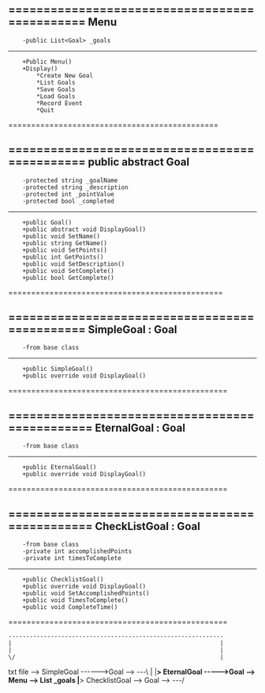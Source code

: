 ==============================================
        Menu
-------------------------------------------------
        -public List<Goal> _goals 
--------------------------------------------------
        +Public Menu()
        +Display()
            *Create New Goal
            *List Goals
            *Save Goals
            *Load Goals
            *Record Event
            *Quit
==============================================

==============================================
        public abstract Goal
-------------------------------------------------
        -protected string _goalName
        -protected string _description
        -protected int _pointValue
        -protected bool _completed
--------------------------------------------------
        +public Goal()
        +public abstract void DisplayGoal()
        +public void SetName()
        +public string GetName()
        +public void SetPoints()
        +public int GetPoints()
        +public void SetDescription()
        +public void SetComplete()
        +public bool GetComplete()
===============================================
            
==============================================
        SimpleGoal : Goal
--------------------------------------------------
        -from base class
---------------------------------------------------
        +public SimpleGoal()
        +public override void DisplayGoal()
================================================

===============================================
        EternalGoal : Goal
--------------------------------------------------
        -from base class
---------------------------------------------------
        +public EternalGoal()
        +public override void DisplayGoal()
================================================

===============================================
        CheckListGoal : Goal
--------------------------------------------------
        -from base class
        -private int accomplishedPoints
        -private int timesToComplete
---------------------------------------------------
        +public ChecklistGoal()
        +public override void DisplayGoal()
        +public void SetAccomplishedPoints()
        +public void TimesToComplete()
        +public void CompleteTime()
================================================



    -------------------------------------------------------------
    |                                                           |
    |                                                           |
    \/                                                          |
txt file --> SimpleGoal ------>Goal --> ---\                    |
        |__> EternalGoal ----->Goal -->   Menu --> List<Goal> _goals 
        |__> ChecklistGoal --> Goal --> ---/



